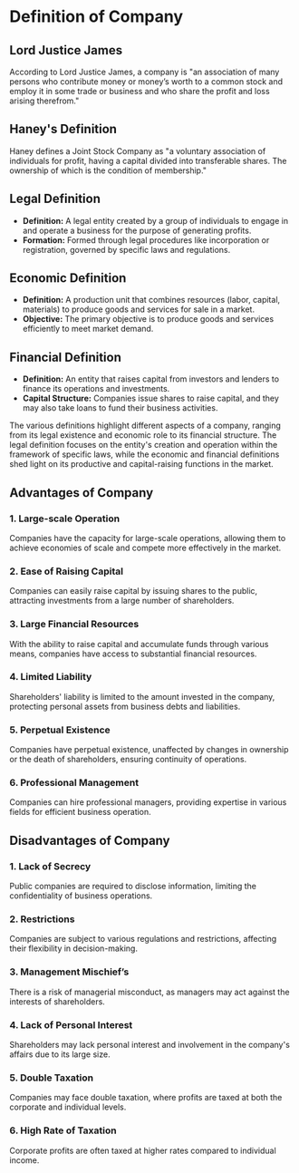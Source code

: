 # Definition of Company

## Lord Justice James
According to Lord Justice James, a company is "an association of many persons who contribute money or money’s worth to a common stock and employ it in some trade or business and who share the profit and loss arising therefrom."

## Haney's Definition
Haney defines a Joint Stock Company as "a voluntary association of individuals for profit, having a capital divided into transferable shares. The ownership of which is the condition of membership."

## Legal Definition
- **Definition:** A legal entity created by a group of individuals to engage in and operate a business for the purpose of generating profits.
- **Formation:** Formed through legal procedures like incorporation or registration, governed by specific laws and regulations.

## Economic Definition
- **Definition:** A production unit that combines resources (labor, capital, materials) to produce goods and services for sale in a market.
- **Objective:** The primary objective is to produce goods and services efficiently to meet market demand.

## Financial Definition
- **Definition:** An entity that raises capital from investors and lenders to finance its operations and investments.
- **Capital Structure:** Companies issue shares to raise capital, and they may also take loans to fund their business activities.

The various definitions highlight different aspects of a company, ranging from its legal existence and economic role to its financial structure. The legal definition focuses on the entity's creation and operation within the framework of specific laws, while the economic and financial definitions shed light on its productive and capital-raising functions in the market.

## Advantages of Company

### 1. Large-scale Operation
Companies have the capacity for large-scale operations, allowing them to achieve economies of scale and compete more effectively in the market.

### 2. Ease of Raising Capital
Companies can easily raise capital by issuing shares to the public, attracting investments from a large number of shareholders.

### 3. Large Financial Resources
With the ability to raise capital and accumulate funds through various means, companies have access to substantial financial resources.

### 4. Limited Liability
Shareholders' liability is limited to the amount invested in the company, protecting personal assets from business debts and liabilities.

### 5. Perpetual Existence
Companies have perpetual existence, unaffected by changes in ownership or the death of shareholders, ensuring continuity of operations.

### 6. Professional Management
Companies can hire professional managers, providing expertise in various fields for efficient business operation.



## Disadvantages of Company

### 1. Lack of Secrecy
Public companies are required to disclose information, limiting the confidentiality of business operations.

### 2. Restrictions
Companies are subject to various regulations and restrictions, affecting their flexibility in decision-making.

### 3. Management Mischief’s
There is a risk of managerial misconduct, as managers may act against the interests of shareholders.

### 4. Lack of Personal Interest
Shareholders may lack personal interest and involvement in the company's affairs due to its large size.

### 5. Double Taxation
Companies may face double taxation, where profits are taxed at both the corporate and individual levels.

### 6. High Rate of Taxation
Corporate profits are often taxed at higher rates compared to individual income.

